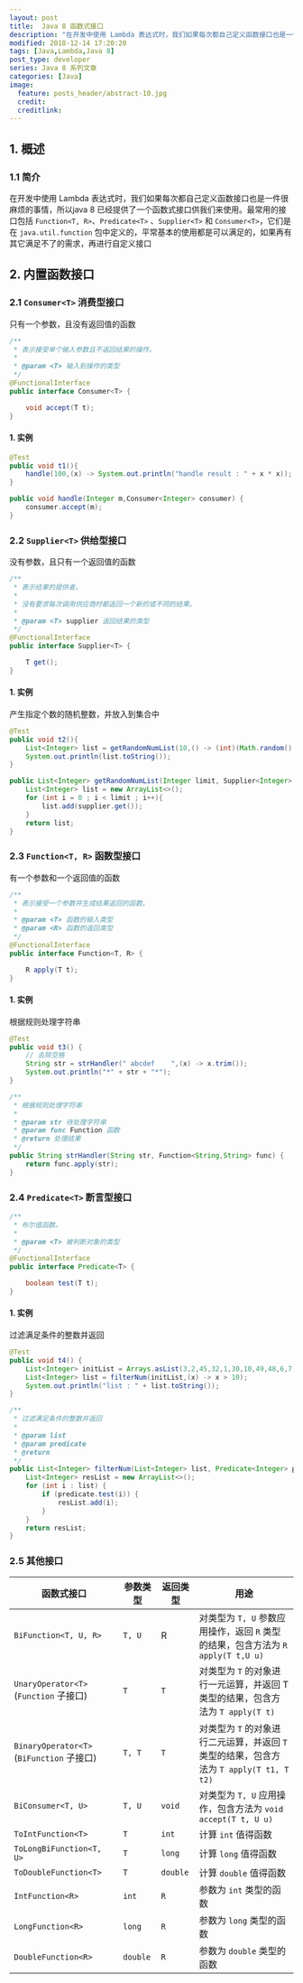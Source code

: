 ```yaml
---
layout: post
title:  Java 8 函数式接口
description: "在开发中使用 Lambda 表达式时，我们如果每次都自己定义函数接口也是一件很麻烦的事情，所以java 8 已经提供了一个函数式接口供我们来使用。最常用的接口包括 `Function<T, R>`、`Predicate<T>` 、`Supplier<T>` 和 `Consumer<T>`，它们是在 `java.util.function` 包中定义的，平常基本的使用都是可以满足的，如果再有其它满足不了的需求，再进行自定义接口。"
modified: 2018-12-14 17:20:20
tags: [Java,Lambda,Java 8]
post_type: developer
series: Java 8 系列文章
categories: [Java]
image:
  feature: posts_header/abstract-10.jpg
  credit:
  creditlink:
---
```



## 1. 概述

### 1.1 简介

在开发中使用 Lambda 表达式时，我们如果每次都自己定义函数接口也是一件很麻烦的事情，所以java 8 已经提供了一个函数式接口供我们来使用。最常用的接口包括 `Function<T, R>`、`Predicate<T>` 、`Supplier<T>` 和 `Consumer<T>`，它们是在 `java.util.function` 包中定义的，平常基本的使用都是可以满足的，如果再有其它满足不了的需求，再进行自定义接口

## 2. 内置函数接口

### 2.1 `Consumer<T>` 消费型接口

只有一个参数，且没有返回值的函数

```java
/**
 * 表示接受单个输入参数且不返回结果的操作。
 *
 * @param <T> 输入到操作的类型
 */
@FunctionalInterface
public interface Consumer<T> {

    void accept(T t);
}
```

#### 1. 实例

```java
@Test
public void t1(){
    handle(100,(x) -> System.out.println("handle result : " + x * x));
}

public void handle(Integer m,Consumer<Integer> consumer) {
    consumer.accept(m);
}
```

### 2.2 `Supplier<T>` 供给型接口

没有参数，且只有一个返回值的函数

```java
/**
 * 表示结果的提供者。
 *
 * 没有要求每次调用供应商时都返回一个新的或不同的结果。
 * 
 * @param <T> supplier 返回结果的类型
 */
@FunctionalInterface
public interface Supplier<T> {

    T get();
}
```

#### 1. 实例

产生指定个数的随机整数，并放入到集合中

```java
@Test
public void t2(){
    List<Integer> list = getRandomNumList(10,() -> (int)(Math.random() * 100));
    System.out.println(list.toString());
}

public List<Integer> getRandomNumList(Integer limit, Supplier<Integer> supplier) {
    List<Integer> list = new ArrayList<>();
    for (int i = 0 ; i < limit ; i++){
        list.add(supplier.get());
    }
    return list;
}
```

### 2.3 `Function<T, R>` 函数型接口

有一个参数和一个返回值的函数

```java
/**
 * 表示接受一个参数并生成结果返回的函数。
 *
 * @param <T> 函数的输入类型
 * @param <R> 函数的返回类型
 */
@FunctionalInterface
public interface Function<T, R> {

    R apply(T t);
}
```

#### 1. 实例

根据规则处理字符串

```java
@Test
public void t3() {
    // 去除空格
    String str = strHandler(" abcdef    ",(x) -> x.trim());
    System.out.println("*" + str + "*");
}

/**
 * 根据规则处理字符串
 *
 * @param str 待处理字符串
 * @param func Function 函数
 * @return 处理结果
 */
public String strHandler(String str, Function<String,String> func) {
    return func.apply(str);
}
```

### 2.4 `Predicate<T>` 断言型接口


```java
/**
 * 布尔值函数。
 *
 * @param <T> 被判断对象的类型
 */
@FunctionalInterface
public interface Predicate<T> {

    boolean test(T t);
}
```

#### 1. 实例

过滤满足条件的整数并返回

```java
@Test
public void t4() {
    List<Integer> initList = Arrays.asList(3,2,45,32,1,30,10,49,48,6,7,0,8);
    List<Integer> list = filterNum(initList,(x) -> x > 10);
    System.out.println("list : " + list.toString());
}

/**
 * 过滤满足条件的整数并返回
 *
 * @param list
 * @param predicate
 * @return
 */
public List<Integer> filterNum(List<Integer> list, Predicate<Integer> predicate) {
    List<Integer> resList = new ArrayList<>();
    for (int i : list) {
        if (predicate.test(i)) {
            resList.add(i);
        }
    }
    return resList;
}
```


### 2.5 其他接口


函数式接口 | 参数类型 | 返回类型 | 用途
---|--- | --- | ---
`BiFunction<T, U, R>` | `T, U` | R | 对类型为 `T, U` 参数应用操作，返回 `R` 类型的结果，包含方法为 `R apply(T t,U u)`
`UnaryOperator<T>` (`Function` 子接口) | `T` | `T` | 对类型为 `T` 的对象进行一元运算，并返回 T 类型的结果，包含方法为 `T apply(T t)`
`BinaryOperator<T>` (`BiFunction` 子接口) | `T, T` | `T` | 对类型为 `T` 的对象进行二元运算，并返回 `T` 类型的结果，包含方法为 `T apply(T t1, T t2)`
`BiConsumer<T, U>` | `T, U` | `void` | 对类型为 `T, U` 应用操作，包含方法为 `void accept(T t, U u)`
`ToIntFunction<T>` | `T` | `int` | 计算 `int` 值得函数
`ToLongBiFunction<T, U>` | `T` | `long` | 计算 `long` 值得函数
`ToDoubleFunction<T>` | `T` | `double` |计算 `double` 值得函数
`IntFunction<R>` | `int` | `R` | 参数为 `int` 类型的函数
`LongFunction<R>` | `long` | `R` | 参数为 `long` 类型的函数
`DoubleFunction<R>` | `double` | `R` | 参数为 `double` 类型的函数
